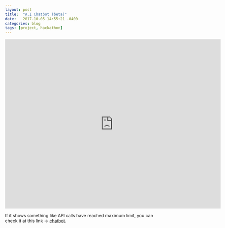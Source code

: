 ```yaml
---
layout: post
title:  "A.I Chatbot (beta)"
date:   2017-10-05 14:55:21 -0400
categories: blog
tags: [project, hackathon]
---
```



<iframe src="https://www.botlibre.com/chat?&id=19297023&embedded=true&chatLog=false&application=1108482994902157717&menubar=false&menubar=false&chooseLanguage=false&sendImage=false&background=%23FDFDFD&prompt=You+say&send=Send" width="700" height="550" frameborder="0" scrolling="auto"></iframe>


If it shows something like API calls have reached maximum limit, you can check it at this link ->
[chatbot](https://botlibre.com/browse?id=19297023).
